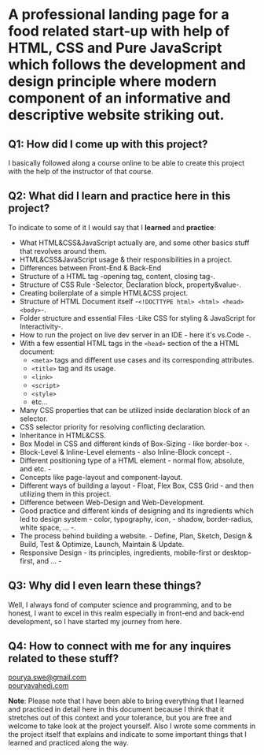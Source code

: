 # A professional landing page for a food related start-up with help of HTML, CSS and Pure JavaScript which follows the development and design principle where modern component of an informative and descriptive website striking out.

## Q1: How did I come up with this project?

I basically followed along a course online to be able to create this project with the help of the instructor of that course.

## Q2: What did I learn and practice here in this project?

To indicate to some of it I would say that I **learned** and **practice**:

- What HTML&CSS&JavaScript actually are, and some other basics stuff that revolves around them.
- HTML&CSS&JavaScript usage & their responsibilities in a project.
- Differences between Front-End & Back-End
- Structure of a HTML tag -opening tag, content, closing tag-.
- Structure of CSS Rule -Selector, Declaration block, property&value-.
- Creating boilerplate of a simple HTML&CSS project.
- Structure of HTML Document itself -`<!DOCTTYPE html> <html> <head> <body>`-.
- Folder structure and essential Files -Like CSS for styling & JavaScript for Interactivity-.
- How to run the project on live dev server in an IDE - here it's vs.Code -.
- With a few essential HTML tags in the `<head>` section of the a HTML document:
  - `<meta>` tags and different use cases and its corresponding attributes.
  - `<title>` tag and its usage.
  - `<link>`
  - `<script>`
  - `<style>`
  - etc...
- Many CSS properties that can be utilized inside declaration block of an selector.
- CSS selector priority for resolving conflicting declaration.
- Inheritance in HTML&CSS.
- Box Model in CSS and different kinds of Box-Sizing - like border-box -.
- Block-Level & Inline-Level elements - also Inline-Block concept -.
- Different positioning type of a HTML element - normal flow, absolute, and etc. -
- Concepts like page-layout and component-layout.
- Different ways of building a layout - Float, Flex Box, CSS Grid - and then utilizing them in this project.
- Difference between Web-Design and Web-Development.
- Good practice and different kinds of designing and its ingredients which led to design system - color, typography, icon, - shadow, border-radius, white space, ... -.
- The process behind building a website. - Define, Plan, Sketch, Design & Build, Test & Optimize, Launch, Maintain & Update.
- Responsive Design - its principles, ingredients, mobile-first or desktop-first, and ... -

## Q3: Why did I even learn these things?

Well, I always fond of computer science and programming, and to be honest, I want to excel in this realm
especially in front-end and back-end development, so I have started my journey from here.

## Q4: How to connect with me for any inquires related to these stuff?

pourya.swe@gmail.com\
[pouryavahedi.com](https://pouryavahedi.com/)

**Note**: Please note that I have been able to bring everything that I learned and practiced in detail here in this document because I think that it stretches out of this context and your tolerance, but you are free and welcome to take look at the project yourself. Also I wrote some comments in the project itself that explains and indicate to some important things that I learned and practiced along the way.
